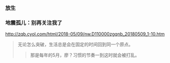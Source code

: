 ### 放生

### 地震孤儿：别再关注我了
http://zqb.cyol.com/html/2018-05/09/nw.D110000zgqnb_20180509_1-10.htm
>无论怎么突破，生活总是会在固定的时间回到同一个原点。
>>那是每年的5月，廖？习惯的节奏一到这时就会被打乱。